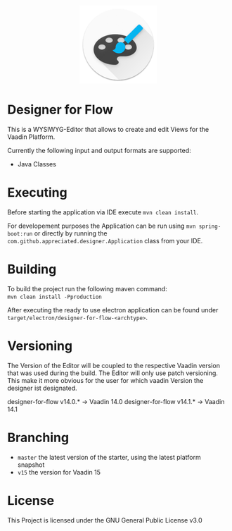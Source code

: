 <p align="center"><img src="https://raw.githubusercontent.com/appreciated/designer-for-flow/master/src/main/resources/META-INF/resources/img/logo-floating-low.png?token=AANGKNLTCYUVNOUCI5CBBES7OOX3K">
<br>
<h1>Designer for Flow</h1>
</p> 

This is a WYSIWYG-Editor that allows to create and edit Views for the Vaadin Platform.

Currently the following input and output formats are supported:
- Java Classes    

# Executing
Before starting the application via IDE execute `mvn clean install`.

For developement purposes the Application can be run using `mvn spring-boot:run` or directly by running the `com.github.appreciated.designer.Application` class from your IDE. 

# Building
To build the project run the following maven command:  
`mvn clean install -Pproduction` 

After executing the ready to use electron application can be found under `target/electron/designer-for-flow-<archtype>`.

# Versioning
The Version of the Editor will be coupled to the respective Vaadin version that was used during the build. The Editor will only use patch versioning. This make it more obvious for the user for which vaadin Version the designer ist designated. 

designer-for-flow v14.0.* -> Vaadin 14.0
designer-for-flow v14.1.* -> Vaadin 14.1

# Branching

* `master` the latest version of the starter, using the latest platform snapshot
* `v15` the version for Vaadin 15

# License

This Project is licensed under the GNU General Public License v3.0
